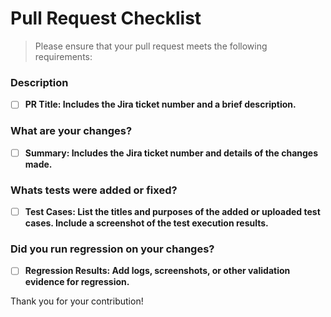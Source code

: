 # Pull Request Checklist

>Please ensure that your pull request meets the following requirements:

### Description 
- [ ] **PR Title: Includes the Jira ticket number and a brief description.**

### What are your changes?
- [ ] **Summary: Includes the Jira ticket number and details of the changes made.**

### Whats tests were added or fixed?
- [ ] **Test Cases: List the titles and purposes of the added or uploaded test cases. Include a screenshot of the test execution results.**

### Did you run regression on your changes?
- [ ] **Regression Results: Add logs, screenshots, or other validation evidence for regression.**

Thank you for your contribution!